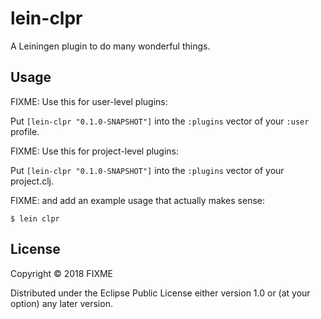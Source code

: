 # lein-clpr

A Leiningen plugin to do many wonderful things.

## Usage

FIXME: Use this for user-level plugins:

Put `[lein-clpr "0.1.0-SNAPSHOT"]` into the `:plugins` vector of your `:user`
profile.

FIXME: Use this for project-level plugins:

Put `[lein-clpr "0.1.0-SNAPSHOT"]` into the `:plugins` vector of your project.clj.

FIXME: and add an example usage that actually makes sense:

    $ lein clpr

## License

Copyright © 2018 FIXME

Distributed under the Eclipse Public License either version 1.0 or (at
your option) any later version.
